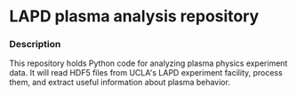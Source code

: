 # LAPD plasma analysis repository
### Description
This repository holds Python code for analyzing plasma physics experiment data. It will read HDF5 files from UCLA's LAPD experiment facility, process them, and extract useful information about plasma behavior.
